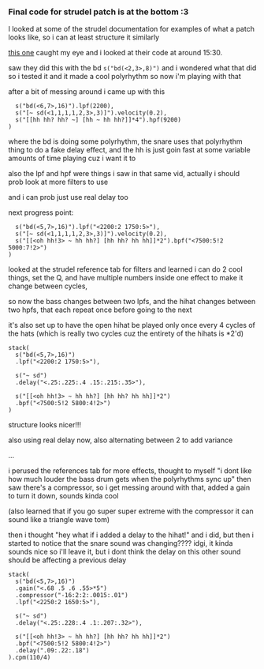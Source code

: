 ### Final code for strudel patch is at the bottom :3

I looked at some of the strudel documentation for examples of what a patch looks like, so i can at least structure it similarly

[this one](https://www.youtube.com/watch?v=oqyAJ4WeKoU) caught my eye and i looked at their code at around 15:30.

saw they did this with the bd `s("bd(<2,3>,8)")` and i wondered what that did so i tested it and it made a cool polyrhythm so now i'm playing with that

after a bit of messing around i came up with this 

```stack(
  s("bd(<6,7>,16)").lpf(2200),
  s("[~ sd(<1,1,1,1,2,3>,3)]").velocity(0.2),
  s("[[hh hh? hh? ~] [hh ~ hh hh?]]*4").hpf(9200)
)
```

where the bd is doing some polyrhythm, the snare uses that polyrhythm thing to do a fake delay effect, and the hh is just goin fast at some variable amounts of time playing cuz i want it to

also the lpf and hpf were things i saw in that same vid, actually i should prob look at more filters to use

and i can prob just use real delay too

next progress point:

```stack(
  s("bd(<5,7>,16)").lpf("<2200:2 1750:5>"),
  s("[~ sd(<1,1,1,1,2,3>,3)]").velocity(0.2),
  s("[[<oh hh!3> ~ hh hh?] [hh hh? hh hh]]*2").bpf("<7500:5!2 5000:7!2>")
)
```

looked at the strudel reference tab for filters and learned i can do 2 cool things, set the Q, and have multiple numbers inside one effect to make it change between cycles,

so now the bass changes between two lpfs, and the hihat changes between two hpfs, that each repeat once before going to the next

it's also set up to have the open hihat be played only once every 4 cycles of the hats (which is really two cycles cuz the entirety of the hihats is *2'd)

```
stack(
  s("bd(<5,7>,16)")
  .lpf("<2200:2 1750:5>"),
  
  s("~ sd")
  .delay("<.25:.225:.4 .15:.215:.35>"),
  
  s("[[<oh hh!3> ~ hh hh?] [hh hh? hh hh]]*2")
  .bpf("<7500:5!2 5800:4!2>")
)
```

structure looks nicer!!!

also using real delay now, also alternating between 2 to add variance

...

i perused the references tab for more effects, thought to myself "i dont like how much louder the bass drum gets when the polyrhythms sync up" then saw there's a compressor, so i get messing around with that, added a gain to turn it down, sounds kinda cool

(also learned that if you go super super extreme with the compressor it can sound like a triangle wave tom)

then i thought "hey what if i added a delay to the hihat!" and i did, but then i started to notice that the snare sound was changing???? idgi, it kinda sounds nice so i'll leave it, but i dont think the delay on this other sound should be affecting a previous delay

```
stack(
  s("bd(<5,7>,16)")
  .gain("<.68 .5 .6 .55>*5")
  .compressor("-16:2:2:.0015:.01")
  .lpf("<2250:2 1650:5>"),
  
  s("~ sd")
  .delay("<.25:.228:.4 .1:.207:.32>"),
  
  s("[[<oh hh!3> ~ hh hh?] [hh hh? hh hh]]*2")
  .bpf("<7500:5!2 5800:4!2>")
  .delay(".09:.22:.18")
).cpm(110/4)
```